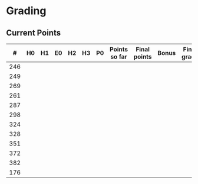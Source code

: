 # Grading

## Current Points

|   #   |  H0  |  H1  |  E0  |  H2  |  H3  |  P0  | Points so far | Final points | Bonus | Final grade |
|-------|------|------|------|------|------|------|---------------|--------------|-------|-------------|
|  246  |      |      |      |      |      |      |               |              |       |             |
|  249  |      |      |      |      |      |      |               |              |       |             |
|  269  |      |      |      |      |      |      |               |              |       |             |
|  261  |      |      |      |      |      |      |               |              |       |             |
|  287  |      |      |      |      |      |      |               |              |       |             |
|  298  |      |      |      |      |      |      |               |              |       |             |
|  324  |      |      |      |      |      |      |               |              |       |             |
|  328  |      |      |      |      |      |      |               |              |       |             |
|  351  |      |      |      |      |      |      |               |              |       |             |
|  372  |      |      |      |      |      |      |               |              |       |             |
|  382  |      |      |      |      |      |      |               |              |       |             |
|  176  |      |      |      |      |      |      |               |              |       |             |

[//]: # (
|  307  |      |      |      |      |      |      |               |              |       |             |
|  273  |      |      |      |      |      |      |               |              |       |             |
|  339  |      |      |      |      |      |      |               |              |       |             |
|  360  |      |      |      |      |      |      |               |              |       |             |
|  387  |      |      |      |      |      |      |               |              |       |             |
|  288  |      |      |      |      |      |      |               |              |       |             |
|  356  |      |      |      |      |      |      |               |              |       |             |
|  286  |      |      |      |      |      |      |               |              |       |             |
|  101  |      |      |      |      |      |      |               |              |       |             |
)


